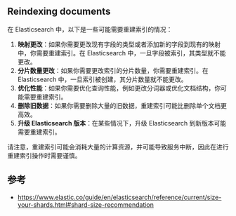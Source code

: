 ## Reindexing documents

在 Elasticsearch 中，以下是一些可能需要重建索引的情况：

1. **映射更改**：如果你需要更改现有字段的类型或者添加新的字段到现有的映射中，你需要重建索引。在 Elasticsearch 中，一旦字段被索引，其类型就不能更改。
2. **分片数量更改**：如果你需要更改索引的分片数量，你需要重建索引。在 Elasticsearch 中，一旦索引被创建，其分片数量就不能更改。
3. **优化性能**：如果你需要优化查询性能，例如更改分词器或优化文档结构，你可能需要重建索引。
4. **删除旧数据**：如果你需要删除大量的旧数据，重建索引可能比删除单个文档更高效。
5. **升级 Elasticsearch 版本**：在某些情况下，升级 Elasticsearch 到新版本可能需要重建索引。

请注意，重建索引可能会消耗大量的计算资源，并可能导致服务中断，因此在进行重建索引操作时需要谨慎。

## 参考

- https://www.elastic.co/guide/en/elasticsearch/reference/current/size-your-shards.html#shard-size-recommendation
